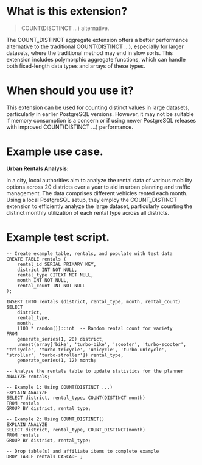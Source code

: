 # What is this extension?

> COUNT(DISCTINCT ...) alternative.

The COUNT_DISTINCT aggregate extension offers a better performance alternative to the traditional COUNT(DISTINCT ...), especially for larger datasets, where the traditional method may end in slow sorts. This extension includes polymorphic aggregate functions, which can handle both fixed-length data types and arrays of these types.

# When should you use it?

This extension can be used for counting distinct values in large datasets, particularly in earlier PostgreSQL versions. However, it may not be suitable if memory consumption is a concern or if using newer PostgreSQL releases with improved COUNT(DISTINCT ...) performance.

# Example use case.

**Urban Rentals Analysis:**

In a city, local authorities aim to analyze the rental data of various mobility options across 20 districts over a year to aid in urban planning and traffic management. The data comprises different vehicles rented each month. Using a local PostgreSQL setup, they employ the COUNT_DISTINCT extension to efficiently analyze the large dataset, particularly counting the distinct monthly utilization of each rental type across all districts.

# Example test script.

```
-- Create example table, rentals, and populate with test data
CREATE TABLE rentals (
    rental_id SERIAL PRIMARY KEY,
    district INT NOT NULL,
    rental_type CITEXT NOT NULL,
    month INT NOT NULL,
    rental_count INT NOT NULL
);

INSERT INTO rentals (district, rental_type, month, rental_count)
SELECT
    district,
    rental_type,
    month,
    (100 * random())::int  -- Random rental count for variety
FROM
    generate_series(1, 20) district,
    unnest(array['bike', 'turbo-bike', 'scooter', 'turbo-scooter', 'tricycle', 'turbo-tricycle', 'unicycle', 'turbo-unicycle', 'stroller', 'turbo-stroller']) rental_type,
    generate_series(1, 12) month;

-- Analyze the rentals table to update statistics for the planner
ANALYZE rentals;

-- Example 1: Using COUNT(DISTINCT ...)
EXPLAIN ANALYZE
SELECT district, rental_type, COUNT(DISTINCT month)
FROM rentals
GROUP BY district, rental_type;

-- Example 2: Using COUNT_DISTINCT()
EXPLAIN ANALYZE
SELECT district, rental_type, COUNT_DISTINCT(month)
FROM rentals
GROUP BY district, rental_type;

-- Drop table(s) and affiliate items to complete example
DROP TABLE rentals CASCADE ;
```
